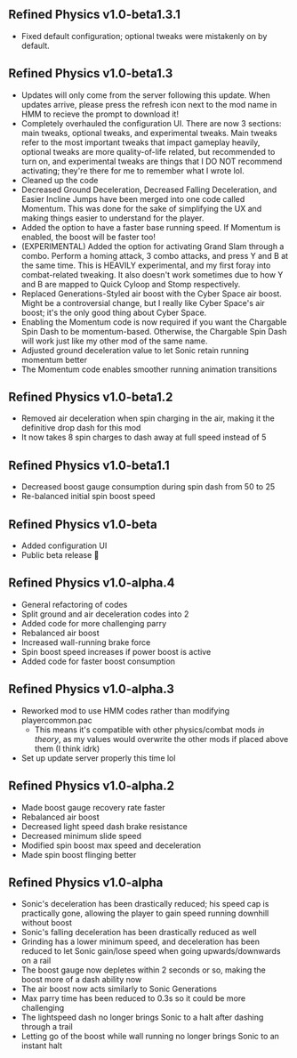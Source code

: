 ## Refined Physics v1.0-beta1.3.1

- Fixed default configuration; optional tweaks were mistakenly on by default.

## Refined Physics v1.0-beta1.3

- Updates will only come from the server following this update. When updates arrive, please press the refresh icon next to the mod name in HMM to recieve the prompt to download it!
- Completely overhauled the configuration UI. There are now 3 sections: main tweaks, optional tweaks, and experimental tweaks. Main tweaks refer to the most important tweaks that impact gameplay heavily, optional tweaks are more quality-of-life related, but recommended to turn on, and experimental tweaks are things that I DO NOT recommend activating; they're there for me to remember what I wrote lol.
- Cleaned up the code
- Decreased Ground Deceleration, Decreased Falling Deceleration, and Easier Incline Jumps have been merged into one code called Momentum. This was done for the sake of simplifying the UX and making things easier to understand for the player.
- Added the option to have a faster base running speed. If Momentum is enabled, the boost will be faster too!
- (EXPERIMENTAL) Added the option for activating Grand Slam through a combo. Perform a homing attack, 3 combo attacks, and press Y and B at the same time. This is HEAVILY experimental, and my first foray into combat-related tweaking. It also doesn't work sometimes due to how Y and B are mapped to Quick Cyloop and Stomp respectively.
- Replaced Generations-Styled air boost with the Cyber Space air boost. Might be a controversial change, but I really like Cyber Space's air boost; it's the only good thing about Cyber Space.
- Enabling the Momentum code is now required if you want the Chargable Spin Dash to be momentum-based. Otherwise, the Chargable Spin Dash will work just like my other mod of the same name.
- Adjusted ground deceleration value to let Sonic retain running momentum better
- The Momentum code enables smoother running animation transitions

## Refined Physics v1.0-beta1.2

- Removed air deceleration when spin charging in the air, making it the definitive drop dash for this mod
- It now takes 8 spin charges to dash away at full speed instead of 5

## Refined Physics v1.0-beta1.1

- Decreased boost gauge consumption during spin dash from 50 to 25
- Re-balanced initial spin boost speed

## Refined Physics v1.0-beta

- Added configuration UI
- Public beta release 🎉

## Refined Physics v1.0-alpha.4

- General refactoring of codes
- Split ground and air deceleration codes into 2
- Added code for more challenging parry
- Rebalanced air boost
- Increased wall-running brake force
- Spin boost speed increases if power boost is active
- Added code for faster boost consumption

## Refined Physics v1.0-alpha.3

- Reworked mod to use HMM codes rather than modifying playercommon.pac
  - This means it's compatible with other physics/combat mods _in theory_, as my values would overwrite the other mods if placed above them (I think idrk)
- Set up update server properly this time lol

## Refined Physics v1.0-alpha.2

- Made boost gauge recovery rate faster
- Rebalanced air boost
- Decreased light speed dash brake resistance
- Decreased minimum slide speed
- Modified spin boost max speed and deceleration
- Made spin boost flinging better

## Refined Physics v1.0-alpha

- Sonic's deceleration has been drastically reduced; his speed cap is practically gone, allowing the player to gain speed running downhill without boost
- Sonic's falling deceleration has been drastically reduced as well
- Grinding has a lower minimum speed, and deceleration has been reduced to let Sonic gain/lose speed when going upwards/downwards on a rail
- The boost gauge now depletes within 2 seconds or so, making the boost more of a dash ability now
- The air boost now acts similarly to Sonic Generations
- Max parry time has been reduced to 0.3s so it could be more challenging
- The lightspeed dash no longer brings Sonic to a halt after dashing through a trail
- Letting go of the boost while wall running no longer brings Sonic to an instant halt
